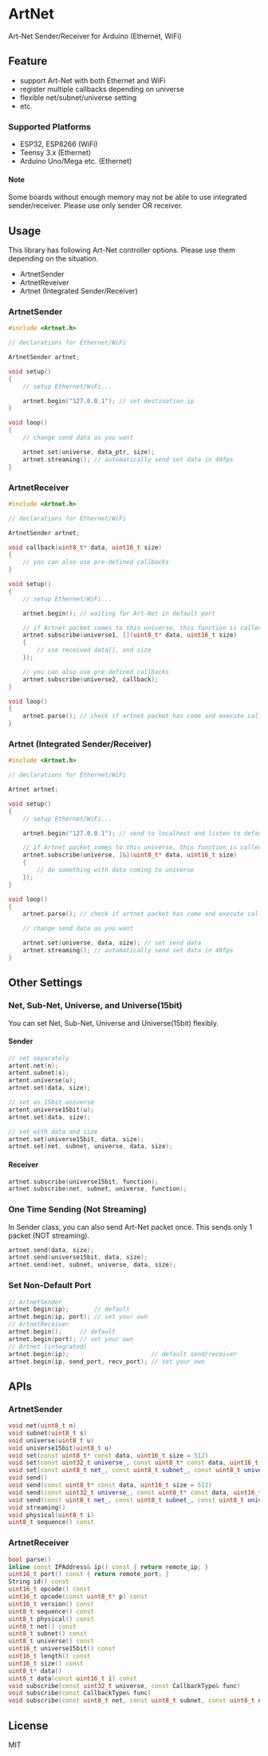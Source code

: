 # ArtNet

Art-Net Sender/Receiver for Arduino (Ethernet, WiFi)

## Feature

- support Art-Net with both Ethernet and WiFi
- register multiple callbacks depending on universe
- flexible net/subnet/universe setting
- etc.

### Supported Platforms

- ESP32, ESP8266 (WiFi)
- Teensy 3.x (Ethernet)
- Arduino Uno/Mega etc. (Ethernet)

#### Note

Some boards without enough memory may not be able to use integrated sender/receiver.
Please use only sender OR receiver.

## Usage

This library has following Art-Net controller options.
Please use them depending on the situation.

- ArtnetSender
- ArtnetReveiver
- Artnet (Integrated Sender/Receiver)

### ArtnetSender

```C++
#include <Artnet.h>

// declarations for Ethernet/WiFi

ArtnetSender artnet;

void setup()
{
    // setup Ethernet/WiFi...

    artnet.begin("127.0.0.1"); // set destination ip
}

void loop()
{
    // change send data as you want

    artnet.set(universe, data_ptr, size);
    artnet.streaming(); // automatically send set data in 40fps
}
```

### ArtnetReceiver

```C++
#include <Artnet.h>

// declarations for Ethernet/WiFi

ArtnetSender artnet;

void callback(uint8_t* data, uint16_t size)
{
    // you can also use pre-defined callbacks
}

void setup()
{
    // setup Ethernet/WiFi...

    artnet.begin(); // waiting for Art-Net in default port

    // if Artnet packet comes to this universe, this function is called
    artnet.subscribe(universe1, [](uint8_t* data, uint16_t size)
    {
        // use received data[], and size
    });

    // you can also use pre-defined callbacks
    artnet.subscribe(universe2, callback);
}

void loop()
{
    artnet.parse(); // check if artnet packet has come and execute callback
}

```

### Artnet (Integrated Sender/Receiver)

```C++
#include <Artnet.h>

// declarations for Ethernet/WiFi

Artnet artnet;

void setup()
{
    // setup Ethernet/WiFi...

    artnet.begin("127.0.0.1"); // send to localhost and listen to default port

    // if Artnet packet comes to this universe, this function is called
    artnet.subscribe(universe, [&](uint8_t* data, uint16_t size)
    {
        // do something with data coming to universe
    });
}

void loop()
{
    artnet.parse(); // check if artnet packet has come and execute callback

    // change send data as you want

    artnet.set(universe, data, size); // set send data
    artnet.streaming(); // automatically send set data in 40fps
}
```

## Other Settings

### Net, Sub-Net, Universe, and Universe(15bit)

You can set Net, Sub-Net, Universe and Universe(15bit) flexibly.

#### Sender

```C++
// set separately
artent.net(n);
artent.subnet(s);
artent.universe(u);
artnet.set(data, size);

// set as 15bit universe
artent.universe15bit(u);
artnet.set(data, size);

// set with data and size
artnet.set(universe15bit, data, size);
artnet.set(net, subnet, universe, data, size);
```

#### Receiver

```C++
artnet.subscribe(universe15bit, function);
artnet.subscribe(net, subnet, universe, function);
```

### One Time Sending (Not Streaming)

In Sender class, you can also send Art-Net packet once.
This sends only 1 packet (NOT streaming).

```C++
artnet.send(data, size);
artnet.send(universe15bit, data, size);
artnet.send(net, subnet, universe, data, size);
```

### Set Non-Default Port

```C++
// ArtnetSender
artnet.begin(ip);       // default
artnet.begin(ip, port); // set your own
// ArtnetReceiver
artnet.begin();     // default
artnet.begin(port); // set your own
// Artnet (integrated)
artnet.begin(ip);                       // default send/receiver
artnet.begin(ip, send_port, recv_port); // set your own
```

## APIs

### ArtnetSender

```C++
void net(uint8_t n)
void subnet(uint8_t s)
void universe(uint8_t u)
void universe15bit(uint8_t u)
void set(const uint8_t* const data, uint16_t size = 512)
void set(const uint32_t universe_, const uint8_t* const data, uint16_t size = 512)
void set(const uint8_t net_, const uint8_t subnet_, const uint8_t universe_, const uint8_t* const data, uint16_t size = 512)
void send()
void send(const uint8_t* const data, uint16_t size = 512)
void send(const uint32_t universe_, const uint8_t* const data, uint16_t size = 512)
void send(const uint8_t net_, const uint8_t subnet_, const uint8_t universe_, const uint8_t* const data, uint16_t size = 512)
void streaming()
void physical(uint8_t i)
uint8_t sequence() const
```

### ArtnetReceiver

```C++
bool parse()
inline const IPAddress& ip() const { return remote_ip; }
uint16_t port() const { return remote_port; }
String id() const
uint16_t opcode() const
uint16_t opcode(const uint8_t* p) const
uint16_t version() const
uint8_t sequence() const
uint8_t physical() const
uint8_t net() const
uint8_t subnet() const
uint8_t universe() const
uint16_t universe15bit() const
uint16_t length() const
uint16_t size() const
uint8_t* data()
uint8_t data(const uint16_t i) const
void subscribe(const uint32_t universe, const CallbackType& func)
void subscribe(const CallbackType& func)
void subscribe(const uint8_t net, const uint8_t subnet, const uint8_t universe, const CallbackType& func)
```

## License

MIT
